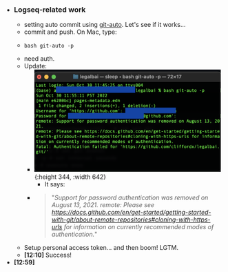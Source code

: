 - ### Logseq-related work
	- setting auto commit using [git-auto](https://github.com/logseq/git-auto). Let's see if it works...
	- commit and push. On Mac, type:
	- ``` git
	  bash git-auto -p
	  ```
	- need auth.
	- Update:
		- ![Screenshot 2022-10-30 at 11.57.20 AM.png](../assets/Screenshot_2022-10-30_at_11.57.20_AM_1667102452157_0.png){:height 344, :width 642}
			- It says:
		- > "*Support for password authentication was removed on August 13, 2021.
		  remote: Please see https://docs.github.com/en/get-started/getting-started-with-git/about-remote-repositories#cloning-with-https-urls for information on currently recommended modes of authentication.*"
	- Setup personal access token... and then boom! LGTM.
	- **[12:10]** Success!
- **[12:59]**